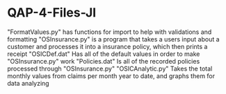 # QAP-4-Files-JI

"FormatValues.py" has functions for import to help with validations and formatting
"OSInsurance.py" is a program that takes a users input about a customer and processes it into a insurance policy, which then prints a receipt
"OSICDef.dat" Has all of the default values in order to make "OSInsurance.py" work
"Policies.dat" Is all of the recorded policies processed through "OSInsurance.py"
"OSICAnalytic.py" Takes the total monthly values from claims per month year to date, and graphs them for data analyzing
